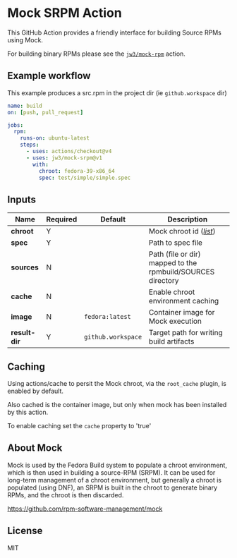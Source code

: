 Mock SRPM Action
===

This GitHub Action provides a friendly interface for building Source RPMs using Mock.

For building binary RPMs please see the [`jw3/mock-rpm`](https://github.com/jw3/mock-rpm) action.

## Example workflow

This example produces a src.rpm in the project dir (ie `github.workspace` dir)

```yaml
name: build
on: [push, pull_request]

jobs:
  rpm:
    runs-on: ubuntu-latest
    steps:
      - uses: actions/checkout@v4
      - uses: jw3/mock-srpm@v1
        with:
          chroot: fedora-39-x86_64
          spec: test/simple/simple.spec
```

## Inputs

| Name           | Required | Default            | Description                                                                                                     |
|----------------|----------|--------------------|-----------------------------------------------------------------------------------------------------------------|
| **chroot**     | Y        |                    | Mock chroot id ([_list_](https://github.com/rpm-software-management/mock/tree/main/mock-core-configs/etc/mock)) |
| **spec**       | Y        |                    | Path to spec file                                                                                               |
| **sources**    | N        |                    | Path (file or dir) mapped to the rpmbuild/SOURCES directory                                                     |
| **cache**      | N        |                    | Enable chroot environment caching                                                                               |
| **image**      | N        | `fedora:latest`    | Container image for Mock execution                                                                              |
| **result-dir** | Y        | `github.workspace` | Target path for writing build artifacts                                                                         |

## Caching

Using actions/cache to persit the Mock chroot, via the `root_cache` plugin, is enabled by default.

Also cached is the container image, but only when mock has been installed by this action.

To enable caching set the `cache` property to 'true'

## About Mock

Mock is used by the Fedora Build system to populate a chroot environment, which is then used in building a source-RPM (SRPM). It can be used for long-term management of a chroot environment, but generally a chroot is populated (using DNF), an SRPM is built in the chroot to generate binary RPMs, and the chroot is then discarded.

https://github.com/rpm-software-management/mock

## License

MIT
